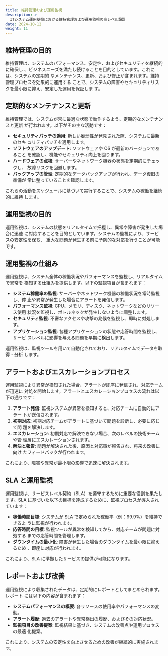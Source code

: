 ```yaml
---
title: 維持管理および運用監視
description: >
  ITシステム運用基盤における維持管理および運用監視の高レベル設計
date: 2024-10-12
weight: 11
---
```


## 維持管理の目的

維持管理は、システムのパフォーマンス、安定性、およびセキュリティを継続的に確保し
、ビジネスニーズを満たし続けることを目的としています。これには、システムの定期的
なメンテナンス、更新、および修正が含まれます。維持管理プロセスを効果的に運用する
ことで、システムの障害やセキュリティリスクを最小限に抑え、安定した運用を保証しま
す。

## 定期的なメンテナンスと更新

維持管理では、システムが常に最適な状態で動作するよう、定期的なメンテナンスと更新
が行われます。以下がその主な活動です：

- **セキュリティパッチの適用**: 新しい脆弱性が発見された際、システムに最新のセキ
  ュリティパッチを適用します。
- **ソフトウェアのアップデート**: ソフトウェアや OS が最新のバージョンであること
  を確認し、機能やセキュリティ向上を図ります。
- **ハードウェアの点検**: サーバーやネットワーク機器の状態を定期的にチェックし、
  故障リスクを回避します。
- **バックアップの管理**: 定期的なデータバックアップが行われ、データ復旧の準備が
  常に整っていることを確認します。

これらの活動をスケジュールに基づいて実行することで、システムの稼働を継続的に維持
します。

## 運用監視の目的

運用監視は、システムの状態をリアルタイムで把握し、異常や障害が発生した場合に迅速
に対応することを目的としています。システムの監視により、サービスの安定性を保ち、
重大な問題が発生する前に予防的な対応を行うことが可能です。

## 運用監視の仕組み

運用監視は、システム全体の稼働状況やパフォーマンスを監視し、リアルタイムで異常を
検知する仕組みを提供します。以下の監視項目が含まれます：

- **システム稼働率の監視**: サーバーやネットワーク機器の稼働状況を常時監視し、停
  止や異常が発生した場合にアラートを発信します。
- **パフォーマンス監視**: CPU、メモリ、ディスク、ネットワークなどのリソース使用
  状況を監視し、ボトルネックが発生しないように調整します。
- **セキュリティ監視**: 不審なアクセスや攻撃の兆候を監視し、即時に対処します。
- **アプリケーション監視**: 各種アプリケーションの状態や応答時間を監視し、サービ
  スレベルに影響を与える問題を早期に検出します。

運用監視は、監視ツールを用いて自動化されており、リアルタイムでデータを取得・分析
します。

## アラートおよびエスカレーションプロセス

運用監視により異常が検知された場合、アラートが即座に発信され、対応チームが迅速に
対処を開始します。アラートとエスカレーションプロセスの流れは以下の通りです：

1. **アラート発信**: 監視システムが異常を検知すると、対応チームに自動的にアラー
   トが送信されます。
2. **初期対応**: 初期対応チームがアラートに基づいて問題を診断し、必要に応じて問
   題を解決します。
3. **エスカレーション**: 初期対応で解決できない場合、次のレベルの技術チームや管
   理層にエスカレーションされます。
4. **解決と報告**: 問題が解決された後、原因と対応策が報告され、将来の改善に向け
   たフィードバックが行われます。

これにより、障害や異常が最小限の影響で迅速に解決されます。

## SLA と運用監視

運用監視は、サービスレベル契約（SLA）を遵守するために重要な役割を果たします。SLA
に基づいた以下の目標を達成するために、監視プロセスが導入されています：

- **稼働時間目標**: システムが SLA で定められた稼働率（例：99.9%）を維持できるよ
  うに監視が行われます。
- **応答時間の目標**: 監視ツールが異常を検知してから、対応チームが問題に対処する
  までの応答時間を管理します。
- **ダウンタイムの最小化**: 障害が発生した場合のダウンタイムを最小限に抑えるため
  、即座に対応が行われます。

これにより、SLA に準拠したサービスの提供が可能になります。

## レポートおよび改善

運用監視により収集されたデータは、定期的にレポートとしてまとめられます。レポート
には以下の内容が含まれます：

- **システムパフォーマンスの概要**: 各リソースの使用率やパフォーマンスの変動。
- **アラート履歴**: 過去のアラートや異常検出の履歴、およびその対応状況。
- **監視項目の改善提案**: 監視結果に基づき、システムの改善点や運用プロセスの最適
  化提案。

これにより、システムの安定性を向上させるための改善が継続的に実施されます。
